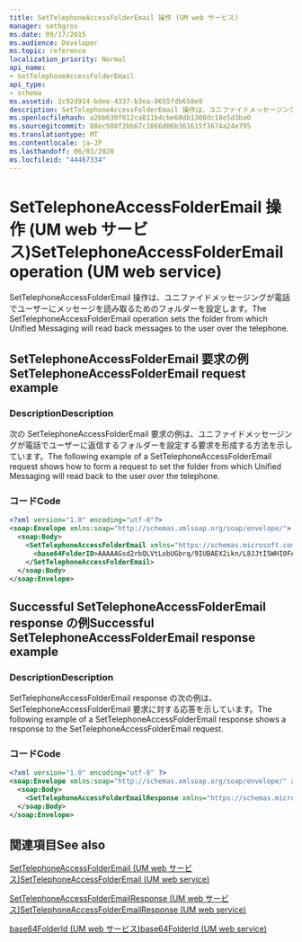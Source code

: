 ```yaml
---
title: SetTelephoneAccessFolderEmail 操作 (UM web サービス)
manager: sethgros
ms.date: 09/17/2015
ms.audience: Developer
ms.topic: reference
localization_priority: Normal
api_name:
- SetTelephoneAccessFolderEmail
api_type:
- schema
ms.assetid: 2c92d914-bdee-4337-b3ea-0655fdb658e9
description: SetTelephoneAccessFolderEmail 操作は、ユニファイドメッセージングが電話でユーザーにメッセージを読み取るためのフォルダーを設定します。
ms.openlocfilehash: a2bb630f812ca811b4cbe68db1308dc18e5d3ba0
ms.sourcegitcommit: 88ec988f2bb67c1866d06b361615f3674a24e795
ms.translationtype: MT
ms.contentlocale: ja-JP
ms.lasthandoff: 06/03/2020
ms.locfileid: "44467334"
---
```

# <a name="settelephoneaccessfolderemail-operation-um-web-service"></a><span data-ttu-id="da6ca-103">SetTelephoneAccessFolderEmail 操作 (UM web サービス)</span><span class="sxs-lookup"><span data-stu-id="da6ca-103">SetTelephoneAccessFolderEmail operation (UM web service)</span></span>

<span data-ttu-id="da6ca-104">SetTelephoneAccessFolderEmail 操作は、ユニファイドメッセージングが電話でユーザーにメッセージを読み取るためのフォルダーを設定します。</span><span class="sxs-lookup"><span data-stu-id="da6ca-104">The SetTelephoneAccessFolderEmail operation sets the folder from which Unified Messaging will read back messages to the user over the telephone.</span></span>
  
## <a name="settelephoneaccessfolderemail-request-example"></a><span data-ttu-id="da6ca-105">SetTelephoneAccessFolderEmail 要求の例</span><span class="sxs-lookup"><span data-stu-id="da6ca-105">SetTelephoneAccessFolderEmail request example</span></span>

### <a name="description"></a><span data-ttu-id="da6ca-106">Description</span><span class="sxs-lookup"><span data-stu-id="da6ca-106">Description</span></span>

<span data-ttu-id="da6ca-107">次の SetTelephoneAccessFolderEmail 要求の例は、ユニファイドメッセージングが電話でユーザーに返信するフォルダーを設定する要求を形成する方法を示しています。</span><span class="sxs-lookup"><span data-stu-id="da6ca-107">The following example of a SetTelephoneAccessFolderEmail request shows how to form a request to set the folder from which Unified Messaging will read back to the user over the telephone.</span></span>
  
### <a name="code"></a><span data-ttu-id="da6ca-108">コード</span><span class="sxs-lookup"><span data-stu-id="da6ca-108">Code</span></span>

```XML
<?xml version="1.0" encoding="utf-8"?>
<soap:Envelope xmlns:soap="http://schemas.xmlsoap.org/soap/envelope/">
  <soap:Body>
    <SetTelephoneAccessFolderEmail xmlns="https://schemas.microsoft.com/exchange/services/2006/messages">
      <base64FolderID>AAAAAGsd2rbQLVtLobUGbrq/9IUBAEX2ikn/L8JJtI5WHI0FAW8AAAFXHhsAAA==</base64FolderID>
    </SetTelephoneAccessFolderEmail>
  </soap:Body>
</soap:Envelope>
```

## <a name="successful-settelephoneaccessfolderemail-response-example"></a><span data-ttu-id="da6ca-109">Successful SetTelephoneAccessFolderEmail response の例</span><span class="sxs-lookup"><span data-stu-id="da6ca-109">Successful SetTelephoneAccessFolderEmail response example</span></span>

### <a name="description"></a><span data-ttu-id="da6ca-110">Description</span><span class="sxs-lookup"><span data-stu-id="da6ca-110">Description</span></span>

<span data-ttu-id="da6ca-111">SetTelephoneAccessFolderEmail response の次の例は、SetTelephoneAccessFolderEmail 要求に対する応答を示しています。</span><span class="sxs-lookup"><span data-stu-id="da6ca-111">The following example of a SetTelephoneAccessFolderEmail response shows a response to the SetTelephoneAccessFolderEmail request.</span></span>
  
### <a name="code"></a><span data-ttu-id="da6ca-112">コード</span><span class="sxs-lookup"><span data-stu-id="da6ca-112">Code</span></span>

```XML
<?xml version="1.0" encoding="utf-8" ?> 
<soap:Envelope xmlns:soap="http://schemas.xmlsoap.org/soap/envelope/" xmlns:xsi="http://www.w3.org/2001/XMLSchema-instance" xmlns:xsd="http://www.w3.org/2001/XMLSchema">
  <soap:Body>
    <SetTelephoneAccessFolderEmailResponse xmlns="https://schemas.microsoft.com/exchange/services/2006/messages" /> 
  </soap:Body>
</soap:Envelope>
```

## <a name="see-also"></a><span data-ttu-id="da6ca-113">関連項目</span><span class="sxs-lookup"><span data-stu-id="da6ca-113">See also</span></span>



[<span data-ttu-id="da6ca-114">SetTelephoneAccessFolderEmail (UM web サービス)</span><span class="sxs-lookup"><span data-stu-id="da6ca-114">SetTelephoneAccessFolderEmail (UM web service)</span></span>](settelephoneaccessfolderemail-um-web-service.md)
  
[<span data-ttu-id="da6ca-115">SetTelephoneAccessFolderEmailResponse (UM web サービス)</span><span class="sxs-lookup"><span data-stu-id="da6ca-115">SetTelephoneAccessFolderEmailResponse (UM web service)</span></span>](settelephoneaccessfolderemailresponse-um-web-service.md)
  
[<span data-ttu-id="da6ca-116">base64FolderId (UM web サービス)</span><span class="sxs-lookup"><span data-stu-id="da6ca-116">base64FolderId (UM web service)</span></span>](base64folderid-um-web-service.md)

